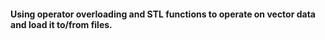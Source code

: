 #### Using operator overloading and STL functions to operate on vector data and load it to/from files.